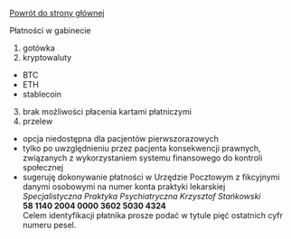 <a href="https://gabinetpsychiatra.pl"> Powrót do strony głównej </a>

Płatności w gabinecie
1. gotówka
2. kryptowaluty
- BTC
- ETH
- stablecoin

3. brak możliwości płacenia kartami płatniczymi
4. przelew
- opcja niedostępna dla pacjentów pierwszorazowych
- tylko po uwzględnieniu przez pacjenta konsekwencji prawnych, związanych z wykorzystaniem systemu finansowego do kontroli społecznej
- sugeruję dokonywanie płatności w Urzędzie Pocztowym z fikcyjnymi danymi osobowymi na numer konta praktyki lekarskiej<br>
_Specjalistyczna Praktyka Psychiatryczna Krzysztof Stańkowski_ <br>
**58 1140 2004 0000 3602 5030 4324**<br>
Celem identyfikacji płatnika prosze podać w tytule pięć ostatnich cyfr numeru pesel. 
